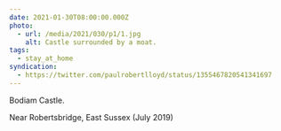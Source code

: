 ```yaml
---
date: 2021-01-30T08:00:00.000Z
photo:
  - url: /media/2021/030/p1/1.jpg
    alt: Castle surrounded by a moat.
tags:
  - stay_at_home
syndication:
  - https://twitter.com/paulrobertlloyd/status/1355467820541341697
---
```


Bodiam Castle.

Near Robertsbridge, East Sussex (July 2019)
